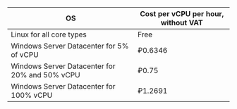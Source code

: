 OS | Cost per vCPU per hour, without VAT
--- | ---
Linux for all core types | Free
Windows Server Datacenter for 5% of vCPU | ₽0.6346
Windows Server Datacenter for 20% and 50% vCPU | ₽0.75
Windows Server Datacenter for 100% vCPU | ₽1.2691
